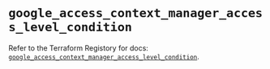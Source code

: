 # `google_access_context_manager_access_level_condition`

Refer to the Terraform Registory for docs: [`google_access_context_manager_access_level_condition`](https://registry.terraform.io/providers/hashicorp/google-beta/4.66.0/docs/resources/google_access_context_manager_access_level_condition).

